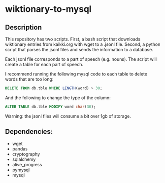 # wiktionary-to-mysql

## Description

This repository has two scripts. First, a bash script that downloads wiktionary entries from kaikki.org with wget to a .jsonl file. Second, a python script that parses the jsonl files and sends the information to a database.

Each jsonl file corresponds to a part of speech (e.g. nouns). The script will create a table for each part of speech.

I recommend running the following mysql code to each table to delete words that are too long:

```sql
DELETE FROM db.tble WHERE LENGTH(word) > 30;
```

And the following to change the type of the column:

```sql
ALTER TABLE db.tble MODIFY word char(30);
```

Warning: the jsonl files will consume a bit over 1gb of storage.

## Dependencies:

- wget
- pandas
- cryptography
- sqlalchemy
- alive_progress
- pymysql
- mysql
